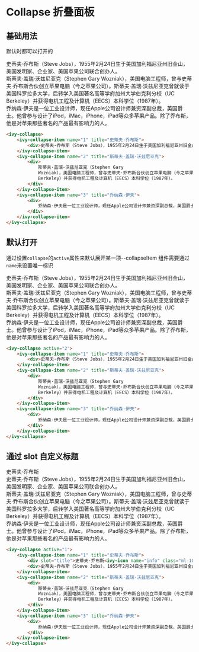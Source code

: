 # Collapse 折叠面板

## 基础用法

默认时都可以打开的

<ivy-collapse>
    <ivy-collapse-item name="1" title="史蒂夫·乔布斯">
        <div>史蒂夫·乔布斯（Steve Jobs），1955年2月24日生于美国加利福尼亚州旧金山，美国发明家、企业家、美国苹果公司联合创办人。</div>
    </ivy-collapse-item>
    <ivy-collapse-item name="2" title="斯蒂夫·盖瑞·沃兹尼亚克">
        <div>斯蒂夫·盖瑞·沃兹尼亚克（Stephen Gary Wozniak），美国电脑工程师，曾与史蒂夫·乔布斯合伙创立苹果电脑（今之苹果公司）。斯蒂夫·盖瑞·沃兹尼亚克曾就读于美国科罗拉多大学，后转学入美国著名高等学府加州大学伯克利分校（UC Berkeley）并获得电机工程及计算机（EECS）本科学位（1987年）。</div>
    </ivy-collapse-item>
    <ivy-collapse-item name="3" title="乔纳森·伊夫">
        <div>乔纳森·伊夫是一位工业设计师，现任Apple公司设计师兼资深副总裁，英国爵士。他曾参与设计了iPod，iMac，iPhone，iPad等众多苹果产品。除了乔布斯，他是对苹果那些著名的产品最有影响力的人。</div>
    </ivy-collapse-item>
</ivy-collapse>

```html
<ivy-collapse>
    <ivy-collapse-item name="1" title="史蒂夫·乔布斯">
        <div>史蒂夫·乔布斯（Steve Jobs），1955年2月24日生于美国加利福尼亚州旧金山，美国发明家、企业家、美国苹果公司联合创办人。</div>
    </ivy-collapse-item>
    <ivy-collapse-item name="2" title="斯蒂夫·盖瑞·沃兹尼亚克">
        <div>
            斯蒂夫·盖瑞·沃兹尼亚克（Stephen Gary
            Wozniak），美国电脑工程师，曾与史蒂夫·乔布斯合伙创立苹果电脑（今之苹果公司）。斯蒂夫·盖瑞·沃兹尼亚克曾就读于美国科罗拉多大学，后转学入美国著名高等学府加州大学伯克利分校（UC
            Berkeley）并获得电机工程及计算机（EECS）本科学位（1987年）。
        </div>
    </ivy-collapse-item>
    <ivy-collapse-item name="3" title="乔纳森·伊夫">
        <div>
            乔纳森·伊夫是一位工业设计师，现任Apple公司设计师兼资深副总裁，英国爵士。他曾参与设计了iPod，iMac，iPhone，iPad等众多苹果产品。除了乔布斯，他是对苹果那些著名的产品最有影响力的人。
        </div>
    </ivy-collapse-item>
</ivy-collapse>
```

## 默认打开

通过设置`collapse`的`active`属性来默认展开某一项--collapseItem 组件需要通过`name`来设置唯一标识

<ivy-collapse active="2">
    <ivy-collapse-item name="1" title="史蒂夫·乔布斯">
        <div>史蒂夫·乔布斯（Steve Jobs），1955年2月24日生于美国加利福尼亚州旧金山，美国发明家、企业家、美国苹果公司联合创办人。</div>
    </ivy-collapse-item>
    <ivy-collapse-item name="2" title="斯蒂夫·盖瑞·沃兹尼亚克">
        <div>斯蒂夫·盖瑞·沃兹尼亚克（Stephen Gary Wozniak），美国电脑工程师，曾与史蒂夫·乔布斯合伙创立苹果电脑（今之苹果公司）。斯蒂夫·盖瑞·沃兹尼亚克曾就读于美国科罗拉多大学，后转学入美国著名高等学府加州大学伯克利分校（UC Berkeley）并获得电机工程及计算机（EECS）本科学位（1987年）。</div>
    </ivy-collapse-item>
    <ivy-collapse-item name="3" title="乔纳森·伊夫">
        <div>乔纳森·伊夫是一位工业设计师，现任Apple公司设计师兼资深副总裁，英国爵士。他曾参与设计了iPod，iMac，iPhone，iPad等众多苹果产品。除了乔布斯，他是对苹果那些著名的产品最有影响力的人。</div>
    </ivy-collapse-item>
</ivy-collapse>

```html
<ivy-collapse active="2">
    <ivy-collapse-item name="1" title="史蒂夫·乔布斯">
        <div>史蒂夫·乔布斯（Steve Jobs），1955年2月24日生于美国加利福尼亚州旧金山，美国发明家、企业家、美国苹果公司联合创办人。</div>
    </ivy-collapse-item>
    <ivy-collapse-item name="2" title="斯蒂夫·盖瑞·沃兹尼亚克">
        <div>
            斯蒂夫·盖瑞·沃兹尼亚克（Stephen Gary
            Wozniak），美国电脑工程师，曾与史蒂夫·乔布斯合伙创立苹果电脑（今之苹果公司）。斯蒂夫·盖瑞·沃兹尼亚克曾就读于美国科罗拉多大学，后转学入美国著名高等学府加州大学伯克利分校（UC
            Berkeley）并获得电机工程及计算机（EECS）本科学位（1987年）。
        </div>
    </ivy-collapse-item>
    <ivy-collapse-item name="3" title="乔纳森·伊夫">
        <div>
            乔纳森·伊夫是一位工业设计师，现任Apple公司设计师兼资深副总裁，英国爵士。他曾参与设计了iPod，iMac，iPhone，iPad等众多苹果产品。除了乔布斯，他是对苹果那些著名的产品最有影响力的人。
        </div>
    </ivy-collapse-item>
</ivy-collapse>
```

## 通过 slot 自定义标题

<ivy-collapse active="1">
    <ivy-collapse-item name="1" title="史蒂夫·乔布斯">
        <div slot="title">史蒂夫·乔布斯<ivy-icon name="info" class="ml-10"></ivy-icon></div>
        <div>史蒂夫·乔布斯（Steve Jobs），1955年2月24日生于美国加利福尼亚州旧金山，美国发明家、企业家、美国苹果公司联合创办人。</div>
    </ivy-collapse-item>
    <ivy-collapse-item name="2" title="斯蒂夫·盖瑞·沃兹尼亚克">
        <div>斯蒂夫·盖瑞·沃兹尼亚克（Stephen Gary Wozniak），美国电脑工程师，曾与史蒂夫·乔布斯合伙创立苹果电脑（今之苹果公司）。斯蒂夫·盖瑞·沃兹尼亚克曾就读于美国科罗拉多大学，后转学入美国著名高等学府加州大学伯克利分校（UC Berkeley）并获得电机工程及计算机（EECS）本科学位（1987年）。</div>
    </ivy-collapse-item>
    <ivy-collapse-item name="3" title="乔纳森·伊夫">
        <div>乔纳森·伊夫是一位工业设计师，现任Apple公司设计师兼资深副总裁，英国爵士。他曾参与设计了iPod，iMac，iPhone，iPad等众多苹果产品。除了乔布斯，他是对苹果那些著名的产品最有影响力的人。</div>
    </ivy-collapse-item>
</ivy-collapse>

```html
<ivy-collapse active="1">
    <ivy-collapse-item name="1" title="史蒂夫·乔布斯">
        <div slot="title">史蒂夫·乔布斯<ivy-icon name="info" class="ml-10"></ivy-icon></div>
        <div>史蒂夫·乔布斯（Steve Jobs），1955年2月24日生于美国加利福尼亚州旧金山，美国发明家、企业家、美国苹果公司联合创办人。</div>
    </ivy-collapse-item>
    <ivy-collapse-item name="2" title="斯蒂夫·盖瑞·沃兹尼亚克">
        <div>
            斯蒂夫·盖瑞·沃兹尼亚克（Stephen Gary
            Wozniak），美国电脑工程师，曾与史蒂夫·乔布斯合伙创立苹果电脑（今之苹果公司）。斯蒂夫·盖瑞·沃兹尼亚克曾就读于美国科罗拉多大学，后转学入美国著名高等学府加州大学伯克利分校（UC
            Berkeley）并获得电机工程及计算机（EECS）本科学位（1987年）。
        </div>
    </ivy-collapse-item>
    <ivy-collapse-item name="3" title="乔纳森·伊夫">
        <div>
            乔纳森·伊夫是一位工业设计师，现任Apple公司设计师兼资深副总裁，英国爵士。他曾参与设计了iPod，iMac，iPhone，iPad等众多苹果产品。除了乔布斯，他是对苹果那些著名的产品最有影响力的人。
        </div>
    </ivy-collapse-item>
</ivy-collapse>
```
